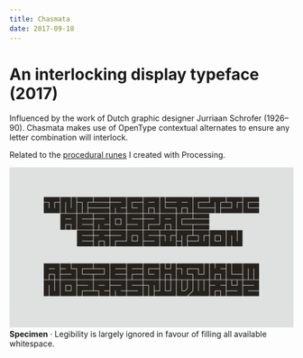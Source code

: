 ```yaml
---
title: Chasmata
date: 2017-09-18
---
```

# An interlocking display typeface (2017)

Influenced by the work of Dutch graphic designer Jurriaan Schrofer (1926–90). Chasmata makes use of OpenType contextual alternates to ensure any letter combination will interlock.

Related to the [procedural runes](./processing-runes) I created with Processing.

![Chasmata Specimen](/media/chasmata-example.png)
__Specimen__ · Legibility is largely ignored in favour of filling all available whitespace.